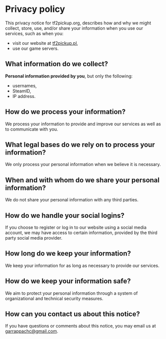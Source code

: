 # Privacy policy

This privacy notice for tf2pickup.org, describes how and why we might collect, store, use, and/or share your information when you use our services, such as when you:

- visit our website at [tf2pickup.pl](https://tf2pickup.pl/),
- use our game servers.

## What information do we collect?

**Personal information provided by you**, but only the following:

- usernames,
- SteamID,
- IP address.

## How do we process your information?

We process your information to provide and improve our services as well as to communicate with you.

## What legal bases do we rely on to process your information?

We only process your personal information when we believe it is necessary.

## When and with whom do we share your personal information?

We do not share your personal information with any third parties.

## How do we handle your social logins?

If you choose to register or log in to our website using a social media account, we may have access to certain information, provided by the third party social media provider.

## How long do we keep your information?

We keep your information for as long as necessary to provide our services.

## How do we keep your information safe?

We aim to protect your personal information through a system of organizational and technical security measures.

## How can you contact us about this notice?

If you have questions or comments about this notice, you may email us at garrappachc@gmail.com.
